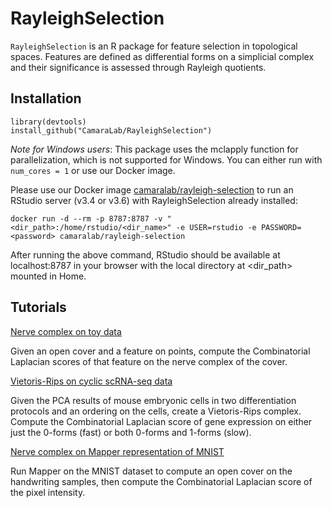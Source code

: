# RayleighSelection

```RayleighSelection``` is an R package for feature selection in topological spaces. Features are defined as differential forms on a simplicial complex and their significance is assessed through Rayleigh quotients.

## Installation
```
library(devtools)
install_github("CamaraLab/RayleighSelection")
```

*Note for Windows users*: This package uses the mclapply function for parallelization, which is not supported for Windows. You can either run with ```num_cores = 1``` or use our Docker image.

Please use our Docker image [camaralab/rayleigh-selection](https://hub.docker.com/r/camaralab/rayleigh-selection) to run an RStudio server (v3.4 or v3.6) with RayleighSelection already installed:

```docker run -d --rm -p 8787:8787 -v "<dir_path>:/home/rstudio/<dir_name>" -e USER=rstudio -e PASSWORD=<password> camaralab/rayleigh-selection```

After running the above command, RStudio should be available at localhost:8787 in your browser with the local directory at \<dir_path\> mounted in Home.

## Tutorials
[Nerve complex on toy data](https://github.com/CamaraLab/RayleighSelection/blob/master/examples/plot_nerve_example.md)

Given an open cover and a feature on points, compute the Combinatorial Laplacian scores of that feature on the nerve complex of the cover.

[Vietoris-Rips on cyclic scRNA-seq data](https://github.com/CamaraLab/RayleighSelection/blob/master/examples/vr_cycle_example.md)

Given the PCA results of mouse embryonic cells in two differentiation protocols and an ordering on the cells, create a Vietoris-Rips complex. Compute the Combinatorial Laplacian score of gene expression on either just the 0-forms (fast) or both 0-forms and 1-forms (slow).

[Nerve complex on Mapper representation of MNIST](https://github.com/CamaraLab/RayleighSelection/blob/master/examples/mnist_example.md)

Run Mapper on the MNIST dataset to compute an open cover on the handwriting samples, then compute the Combinatorial Laplacian score of the pixel intensity.
